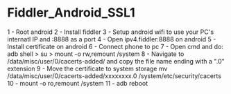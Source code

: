# Fiddler_Android_SSL1

1 - Root android
2 - Install fiddler
3 - Setup android wifi to use your PC's internatl IP and :8888 as a port
4 - Open ipv4.fiddler:8888 on android
5 - Install certificate on android
6 - Connect phone to pc
7 - Open cmd and do: adb shell > su > mount -o rw,remount /system
8 - Navigate to /data/misc/user/0/cacerts-added/ and copy the file name ending with a ".0" extension
9 - Move the certificate to system storage mv /data/misc/user/0/cacerts-added/xxxxxxxx.0 /system/etc/security/cacerts
10 - mount -o ro,remount /system
11 - adb reboot
